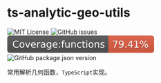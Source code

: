 # ts-analytic-geo-utils

![MIT License](https://img.shields.io/bower/l/bootstrap)  ![GitHub issues](https://img.shields.io/github/issues/threecifanggen/ts_analytic_geo_utils)  ![badge-funcs](./badges/badge-functions.svg)  ![GitHub package.json version](https://img.shields.io/github/package-json/v/threecifanggen/ts_analytic_geo_utils)

常用解析几何函数，`TypeScript`实现。

